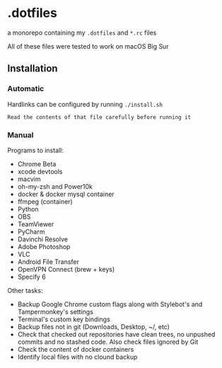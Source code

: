 # .dotfiles

a monorepo containing my `.dotfiles` and `*.rc` files

All of these files were tested to work on macOS Big Sur

## Installation

### Automatic

Hardlinks can be configured by running `./install.sh`

```
Read the contents of that file carefully before running it
```

### Manual

Programs to install:

* Chrome Beta
* xcode devtools
* macvim
* oh-my-zsh and Power10k
* docker & docker mysql container
* ffmpeg (container)
* Python
* OBS
* TeamViewer
* PyCharm
* Davinchi Resolve
* Adobe Photoshop
* VLC
* Android File Transfer
* OpenVPN Connect (brew + keys)
* Specify 6

Other tasks:

* Backup Google Chrome custom flags along with Stylebot's and
   Tampermonkey's settings
* Terminal's custom key bindings
* Backup files not in git (Downloads, Desktop, ~/, etc)
* Check that checked out repositories have clean trees, no unpushed
   commits and no stashed code. Also check files ignored by Git
* Check the content of docker containers
* Identify local files with no clound backup
